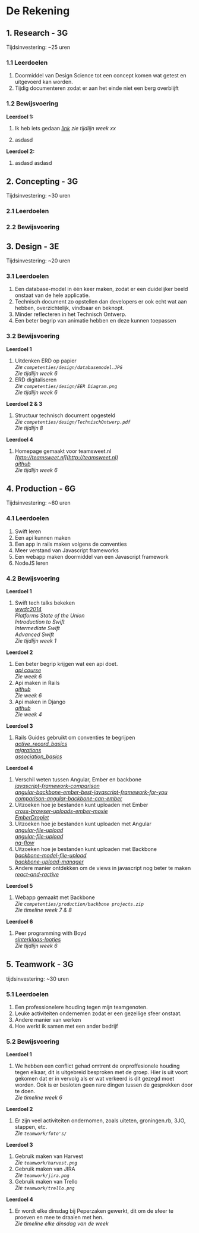 # De Rekening

## 1. Research - 3G

Tijdsinvestering: ~25 uren

### 1.1 Leerdoelen

1. Doormiddel van Design Science tot een concept komen wat getest en uitgevoerd kan worden.
2. Tijdig documenteren zodat er aan het einde niet een berg overblijft

### 1.2 Bewijsvoering

**Leerdoel 1:**

1. Ik heb iets gedaan
   *[link](vimeo)*
   *zie tijdlijn week xx*

2. asdasd

**Leerdoel 2:**

1. asdasd
   asdasd


## 2. Concepting - 3G

Tijdsinvestering: ~30 uren

### 2.1 Leerdoelen

### 2.2 Bewijsvoering


## 3. Design - 3E

Tijdsinvestering: ~20 uren

### 3.1 Leerdoelen

1. Een database-model in één keer maken, zodat er een duidelijker beeld onstaat van de hele applicatie.
2. Technisch document zo opstellen dan developers er ook echt wat aan hebben, overzichtelijk, vindbaar en beknopt.
3. Minder reflecteren in het Technisch Ontwerp.
4. Een beter begrip van animatie hebben en deze kunnen toepassen

### 3.2 Bewijsvoering

**Leerdoel 1**  

1. Uitdenken ERD op papier  
   *Zie `competenties/design/databasemodel.JPG`*  
   *Zie tijdlijn week 6*
2. ERD digitaliseren  
   *Zie `competenties/design/EER Diagram.png`*  
   *Zie tijdlijn week 6*

**Leerdoel 2 & 3**  

1. Structuur technisch document opgesteld  
   *Zie `competenties/design/TechnischOntwerp.pdf`*  
   *Zie tijdlijn 8*

**Leerdoel 4**  

1. Homepage gemaakt voor teamsweet.nl  
   *[http://teamsweet.nl](http://teamsweet.nl)*  
   *[github](https://github.com/Aspoz/teamsweet)*  
   *Zie tijdlijn week 6*

## 4. Production - 6G

Tijdsinvestering: ~60 uren

### 4.1 Leerdoelen

1. Swift leren
2. Een api kunnen maken
3. Een app in rails maken volgens de conventies
4. Meer verstand van Javascript frameworks
5. Een webapp maken doormiddel van een Javascript framework
6. NodeJS leren

### 4.2 Bewijsvoering

**Leerdoel 1**  

1. Swift tech talks bekeken  
   *[wwdc2014](https://developer.apple.com/videos/wwdc/2014/)*  
   *Platforms State of the Union*  
   *Introduction to Swift*  
   *Intermediate Swift*  
   *Advanced Swift*  
   *Zie tijdlijn week 1*  

**Leerdoel 2**  

1. Een beter begrip krijgen wat een api doet.  
   *[api course](https://zapier.com/learn/apis/)*  
   *Zie week 6*
2. Api maken in Rails  
   *[github](https://github.com/Aspoz/apivoortesten)*  
   *Zie week 6*
3. Api maken in Django  
   *[github](https://github.com/Aspoz/django_api)*  
   *Zie week 4*

**Leerdoel 3**  

1. Rails Guides gebruikt om conventies te begrijpen  
   *[active_record_basics](http://guides.rubyonrails.org/active_record_basics.html)*  
   *[migrations](http://guides.rubyonrails.org/migrations.html)*  
   *[association_basics](http://guides.rubyonrails.org/association_basics.html)*

**Leerdoel 4**  

1. Verschil weten tussen Angular, Ember en backbone  
   *[javascript-framework-comparison](http://www.airpair.com/js/javascript-framework-comparison)*  
   *[angular-backbone-ember-best-javascript-framework-for-you](http://readwrite.com/2014/02/06/angular-backbone-ember-best-javascript-framework-for-you)*  
   *[comparison-angular-backbone-can-ember](http://sporto.github.io/blog/2013/04/12/comparison-angular-backbone-can-ember/)*
2. Uitzoeken hoe je bestanden kunt uploaden met Ember  
   *[cross-browser-uploads-ember-moxie](http://scribu.net/blog/cross-browser-uploads-ember-moxie.html)*  
   *[EmberDroplet](https://github.com/Wildhoney/EmberDroplet)*
3. Uitzoeken hoe je bestanden kunt uploaden met Angular  
   *[angular-file-upload](https://github.com/danialfarid/angular-file-upload)*  
   *[angular-file-upload](https://github.com/nervgh/angular-file-upload)*  
   *[ng-flow](https://github.com/flowjs/ng-flow)*
4. Uitzoeken hoe je bestanden kunt uploaden met Backbone  
   *[backbone-model-file-upload](https://github.com/homeslicesolutions/backbone-model-file-upload)*  
   *[backbone-upload-manager](http://sroze.github.io/backbone-upload-manager/)*
5. Andere manier ontdekken om de views in javascript nog beter te maken  
  *[react-and-ractive](http://blog.ractivejs.org/posts/whats-the-difference-between-react-and-ractive/)*

**Leerdoel 5**  

1. Webapp gemaakt met Backbone  
   *Zie `competenties/production/backbone projects.zip`*  
   *Zie timeline week 7 & 8*

**Leerdoel 6**

1. Peer programming with Boyd  
   *[sinterklaas-lootjes](https://github.com/inooid/sinterklaas-lootjes)*  
   *Zie tijdlijn week 6*

## 5. Teamwork - 3G

tijdsinvestering: ~30 uren

### 5.1 Leerdoelen

1. Een professionelere houding tegen mijn teamgenoten.
2. Leuke activiteiten ondernemen zodat er een gezellige sfeer onstaat.
3. Andere manier van werken
4. Hoe werkt ik samen met een ander bedrijf

### 5.2 Bewijsvoering

**Leerdoel 1**

1. We hebben een conflict gehad omtrent de onproffesionele houding tegen elkaar, dit is uitgebreid besproken met de groep. Hier is uit voort gekomen dat er in vervolg als er wat verkeerd is dit gezegd moet worden. Ook is er besloten geen rare dingen tussen de gesprekken door te doen.  
  *Zie timeline week 6*

**Leerdoel 2**

1. Er zijn veel activiteiten ondernomen, zoals uiteten, groningen.rb, 3JO, stappen, etc.  
  *Zie `teamwork/foto's/`*

**Leerdoel 3**

1. Gebruik maken van Harvest  
   *Zie `teamwork/harvest.png`*
2. Gebruik maken van JIRA  
   *Zie `teamwork/jira.png`*
3. Gebruik maken van Trello  
   *Zie `teamwork/trello.png`*

**Leerdoel 4**

1. Er wordt elke dinsdag bij Peperzaken gewerkt, dit om de sfeer te proeven en mee te draaien met hen.  
   *Zie timeline elke dinsdag van de week*